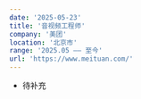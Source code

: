 ```yaml
---
date: '2025-05-23'
title: '音视频工程师'
company: '美团'
location: '北京市'
range: '2025.05 —— 至今'
url: 'https://www.meituan.com/'
---
```


- 待补充
